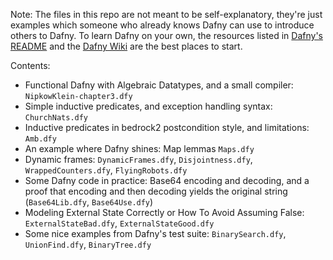 
Note: The files in this repo are not meant to be self-explanatory, they're just examples which someone who already knows Dafny can use to introduce others to Dafny.
To learn Dafny on your own, the resources listed in [Dafny's README](https://github.com/dafny-lang/dafny/#read-more) and the [Dafny Wiki](https://github.com/dafny-lang/dafny/wiki) are the best places to start.


Contents:
* Functional Dafny with Algebraic Datatypes, and a small compiler: `NipkowKlein-chapter3.dfy`
* Simple inductive predicates, and exception handling syntax: `ChurchNats.dfy`
* Inductive predicates in bedrock2 postcondition style, and limitations: `Amb.dfy`
* An example where Dafny shines: Map lemmas `Maps.dfy`
* Dynamic frames: `DynamicFrames.dfy`, `Disjointness.dfy`, `WrappedCounters.dfy`, `FlyingRobots.dfy`
* Some Dafny code in practice: Base64 encoding and decoding, and a proof that encoding and then decoding yields the original string (`Base64Lib.dfy`, `Base64Use.dfy`)
* Modeling External State Correctly or How To Avoid Assuming False: `ExternalStateBad.dfy`, `ExternalStateGood.dfy`
* Some nice examples from Dafny's test suite: `BinarySearch.dfy`, `UnionFind.dfy`, `BinaryTree.dfy`